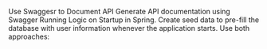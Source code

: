 Use Swaggesr to Document API
Generate API documentation using Swagger
Running Logic on Startup in Spring. Create seed data to pre-fill the database with user information whenever the application starts. Use both approaches: